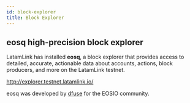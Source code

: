 ```yaml
---
id: block-explorer
title: Block Explorer
---
```


## eosq high-precision block explorer
LatamLink has installed **eosq**, a block explorer that provides access to detailed, accurate, actionable data about accounts, actions, block producers, and more on the LatamLink testnet.

http://explorer.testnet.latamlink.io/

eosq was developed by [dfuse](https://www.dfuse.io/) for the EOSIO community.
